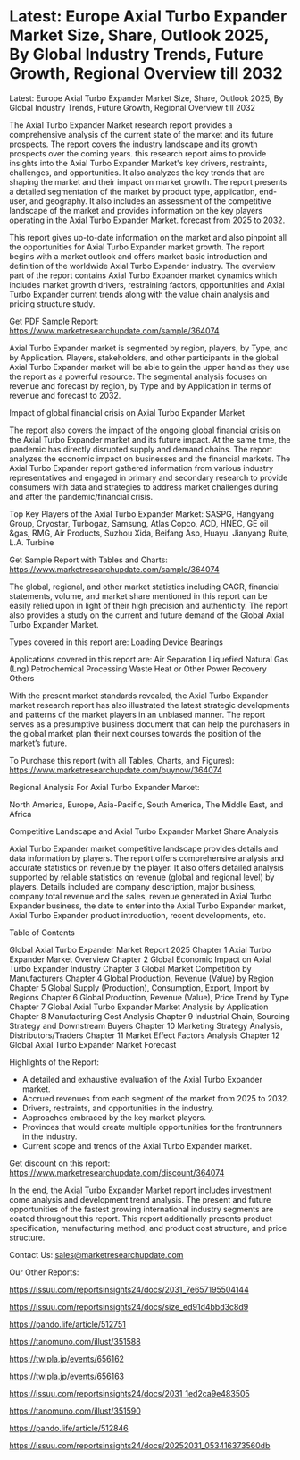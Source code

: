 # Latest: Europe Axial Turbo Expander Market Size, Share, Outlook 2025, By Global Industry Trends, Future Growth, Regional Overview till 2032
Latest: Europe Axial Turbo Expander Market Size, Share, Outlook 2025, By Global Industry Trends, Future Growth, Regional Overview till 2032

The Axial Turbo Expander Market research report provides a comprehensive analysis of the current state of the market and its future prospects. The report covers the industry landscape and its growth prospects over the coming years. this research report aims to provide insights into the Axial Turbo Expander Market's key drivers, restraints, challenges, and opportunities. It also analyzes the key trends that are shaping the market and their impact on market growth. The report presents a detailed segmentation of the market by product type, application, end-user, and geography. It also includes an assessment of the competitive landscape of the market and provides information on the key players operating in the Axial Turbo Expander Market. forecast from 2025 to 2032.

This report gives up-to-date information on the market and also pinpoint all the opportunities for Axial Turbo Expander market growth. The report begins with a market outlook and offers market basic introduction and definition of the worldwide Axial Turbo Expander industry. The overview part of the report contains Axial Turbo Expander market dynamics which includes market growth drivers, restraining factors, opportunities and Axial Turbo Expander current trends along with the value chain analysis and pricing structure study.

Get PDF Sample Report: https://www.marketresearchupdate.com/sample/364074

Axial Turbo Expander market is segmented by region, players, by Type, and by Application. Players, stakeholders, and other participants in the global Axial Turbo Expander market will be able to gain the upper hand as they use the report as a powerful resource. The segmental analysis focuses on revenue and forecast by region, by Type and by Application in terms of revenue and forecast to 2032.

Impact of global financial crisis on Axial Turbo Expander Market

The report also covers the impact of the ongoing global financial crisis on the Axial Turbo Expander market and its future impact. At the same time, the pandemic has directly disrupted supply and demand chains. The report analyzes the economic impact on businesses and the financial markets. The Axial Turbo Expander report gathered information from various industry representatives and engaged in primary and secondary research to provide consumers with data and strategies to address market challenges during and after the pandemic/financial crisis.

Top Key Players of the Axial Turbo Expander Market:
SASPG, Hangyang Group, Cryostar, Turbogaz, Samsung, Atlas Copco, ACD, HNEC, GE oil &gas, RMG, Air Products, Suzhou Xida, Beifang Asp, Huayu, Jianyang Ruite, L.A. Turbine


Get Sample Report with Tables and Charts: https://www.marketresearchupdate.com/sample/364074

The global, regional, and other market statistics including CAGR, financial statements, volume, and market share mentioned in this report can be easily relied upon in light of their high precision and authenticity. The report also provides a study on the current and future demand of the Global Axial Turbo Expander Market.

Types covered in this report are:
Loading Device
Bearings


Applications covered in this report are:
Air Separation
Liquefied Natural Gas (Lng)
Petrochemical Processing
Waste Heat or Other Power Recovery
Others


With the present market standards revealed, the Axial Turbo Expander market research report has also illustrated the latest strategic developments and patterns of the market players in an unbiased manner. The report serves as a presumptive business document that can help the purchasers in the global market plan their next courses towards the position of the market’s future.

To Purchase this report (with all Tables, Charts, and Figures): https://www.marketresearchupdate.com/buynow/364074

Regional Analysis For Axial Turbo Expander Market:

North America, Europe, Asia-Pacific, South America, The Middle East, and Africa

Competitive Landscape and Axial Turbo Expander Market Share Analysis

Axial Turbo Expander market competitive landscape provides details and data information by players. The report offers comprehensive analysis and accurate statistics on revenue by the player. It also offers detailed analysis supported by reliable statistics on revenue (global and regional level) by players. Details included are company description, major business, company total revenue and the sales, revenue generated in Axial Turbo Expander business, the date to enter into the Axial Turbo Expander market, Axial Turbo Expander product introduction, recent developments, etc.

Table of Contents

Global Axial Turbo Expander Market Report 2025
Chapter 1 Axial Turbo Expander Market Overview
Chapter 2 Global Economic Impact on Axial Turbo Expander Industry
Chapter 3 Global Market Competition by Manufacturers
Chapter 4 Global Production, Revenue (Value) by Region
Chapter 5 Global Supply (Production), Consumption, Export, Import by Regions
Chapter 6 Global Production, Revenue (Value), Price Trend by Type
Chapter 7 Global Axial Turbo Expander Market Analysis by Application
Chapter 8 Manufacturing Cost Analysis
Chapter 9 Industrial Chain, Sourcing Strategy and Downstream Buyers
Chapter 10 Marketing Strategy Analysis, Distributors/Traders
Chapter 11 Market Effect Factors Analysis
Chapter 12 Global Axial Turbo Expander Market Forecast

Highlights of the Report:

- A detailed and exhaustive evaluation of the Axial Turbo Expander market.
- Accrued revenues from each segment of the market from 2025 to 2032.
- Drivers, restraints, and opportunities in the industry.
- Approaches embraced by the key market players.
- Provinces that would create multiple opportunities for the frontrunners in the industry.
- Current scope and trends of the Axial Turbo Expander market.

Get discount on this report: https://www.marketresearchupdate.com/discount/364074

In the end, the Axial Turbo Expander Market report includes investment come analysis and development trend analysis. The present and future opportunities of the fastest growing international industry segments are coated throughout this report. This report additionally presents product specification, manufacturing method, and product cost structure, and price structure.

Contact Us:
sales@marketresearchupdate.com

Our Other Reports:

https://issuu.com/reportsinsights24/docs/2031_7e657195504144

https://issuu.com/reportsinsights24/docs/size_ed91d4bbd3c8d9

https://pando.life/article/512751

https://tanomuno.com/illust/351588

https://twipla.jp/events/656162

https://twipla.jp/events/656163

https://issuu.com/reportsinsights24/docs/2031_1ed2ca9e483505

https://tanomuno.com/illust/351590

https://pando.life/article/512846

https://issuu.com/reportsinsights24/docs/20252031_053416373560db
